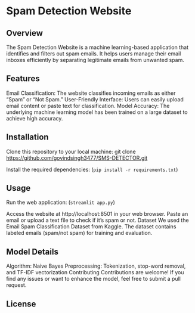 # Spam Detection Website
## Overview
The Spam Detection Website is a machine learning-based application that identifies and filters out spam emails. It helps users manage their email inboxes efficiently by separating legitimate emails from unwanted spam.

## Features
Email Classification: The website classifies incoming emails as either “Spam” or “Not Spam.”
User-Friendly Interface: Users can easily upload email content or paste text for classification.
Model Accuracy: The underlying machine learning model has been trained on a large dataset to achieve high accuracy.
## Installation
Clone this repository to your local machine:
git clone https://github.com/govindsingh3477/SMS-DETECTOR.git

Install the required dependencies:
(```pip install -r requirements.txt```)

## Usage
Run the web application:
(```streamlit app.py```)

Access the website at http://localhost:8501 in your web browser.
Paste an email or upload a text file to check if it’s spam or not.
Dataset
We used the Email Spam Classification Dataset from Kaggle. The dataset contains labeled emails (spam/not spam) for training and evaluation.

## Model Details
Algorithm: Naive Bayes
Preprocessing: Tokenization, stop-word removal, and TF-IDF vectorization
Contributing
Contributions are welcome! If you find any issues or want to enhance the model, feel free to submit a pull request.

## License
